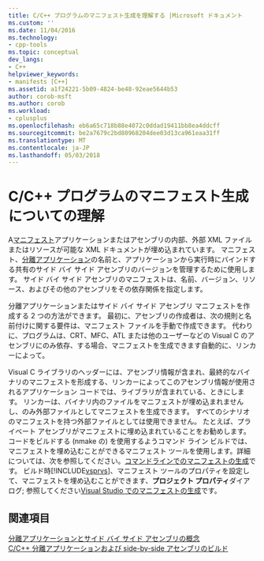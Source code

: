 ```yaml
---
title: C/C++ プログラムのマニフェスト生成を理解する |Microsoft ドキュメント
ms.custom: ''
ms.date: 11/04/2016
ms.technology:
- cpp-tools
ms.topic: conceptual
dev_langs:
- C++
helpviewer_keywords:
- manifests [C++]
ms.assetid: a1f24221-5b09-4824-be48-92eae5644b53
author: corob-msft
ms.author: corob
ms.workload:
- cplusplus
ms.openlocfilehash: eb6a65c718b88e4072c0ddad19411bb8ea4ddcff
ms.sourcegitcommit: be2a7679c2bd80968204dee03d13ca961eaa31ff
ms.translationtype: MT
ms.contentlocale: ja-JP
ms.lasthandoff: 05/03/2018
---
```

# <a name="understanding-manifest-generation-for-cc-programs"></a>C/C++ プログラムのマニフェスト生成についての理解
A[マニフェスト](http://msdn.microsoft.com/library/aa375365)アプリケーションまたはアセンブリの内部、外部 XML ファイルまたはリソースが可能な XML ドキュメントが埋め込まれています。 マニフェスト、[分離アプリケーション](http://msdn.microsoft.com/library/aa375190)の名前と、アプリケーションから実行時にバインドする共有のサイド バイ サイド アセンブリのバージョンを管理するために使用します。 サイド バイ サイド アセンブリのマニフェストは、名前、バージョン、リソース、およびその他のアセンブリをその依存関係を指定します。  
  
 分離アプリケーションまたはサイド バイ サイド アセンブリ マニフェストを作成する 2 つの方法ができます。 最初に、アセンブリの作成者は、次の規則と名前付けに関する要件は、マニフェスト ファイルを手動で作成できます。 代わりに、プログラムは、CRT、MFC、ATL または他のユーザーなどの Visual C のアセンブリにのみ依存、する場合、マニフェストを生成できます自動的に、リンカーによって。  
  
 Visual C ライブラリのヘッダーには、アセンブリ情報が含まれ、最終的なバイナリのマニフェストを形成する、リンカーによってこのアセンブリ情報が使用されるアプリケーション コードでは、ライブラリが含まれている、ときにします。 リンカーは、バイナリ内のファイルをマニフェストが埋め込まれませんし、のみ外部ファイルとしてマニフェストを生成できます。 すべてのシナリオのマニフェストを持つ外部ファイルとしては使用できません。 たとえば、プライベート アセンブリがマニフェストに埋め込まれていることをお勧めします。 コードをビルドする (nmake の) を使用するようコマンド ライン ビルドでは、マニフェストを埋め込むことができるマニフェスト ツールを使用します。詳細については、次を参照してください。[コマンドラインでのマニフェストの生成](../build/manifest-generation-at-the-command-line.md)です。 ビルド時[!INCLUDE[vsprvs](../assembler/masm/includes/vsprvs_md.md)]、マニフェスト ツールのプロパティを設定して、マニフェストを埋め込むことができます、**プロジェクト プロパティ**ダイアログ; 参照してください[Visual Studio でのマニフェストの生成](../build/manifest-generation-in-visual-studio.md)です。  
  
## <a name="see-also"></a>関連項目  
 [分離アプリケーションとサイド バイ サイド アセンブリの概念](../build/concepts-of-isolated-applications-and-side-by-side-assemblies.md)   
 [C/C++ 分離アプリケーションおよび side-by-side アセンブリのビルド](../build/building-c-cpp-isolated-applications-and-side-by-side-assemblies.md)